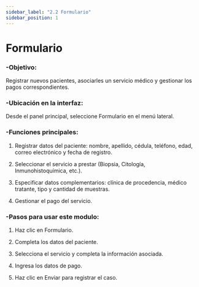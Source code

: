 ```yaml
---
sidebar_label: "2.2 Formulario"
sidebar_position: 1
---
```


# Formulario

### -Objetivo:
 
Registrar nuevos pacientes, asociarles un servicio médico y gestionar los pagos correspondientes.

### -Ubicación en la interfaz:

Desde el panel principal, seleccione Formulario en el menú lateral.

### -Funciones principales:

1. Registrar datos del paciente: nombre, apellido, cédula, teléfono, edad, correo electrónico y fecha de registro.


2. Seleccionar el servicio a prestar (Biopsia, Citología, Inmunohistoquímica, etc.).


3. Especificar datos complementarios: clínica de procedencia, médico tratante, tipo y cantidad de muestras.


4. Gestionar el pago del servicio.
 
### -Pasos para usar este modulo:

1. Haz clic en Formulario.

2. Completa los datos del paciente.

3. Selecciona el servicio y completa la información asociada.

4. Ingresa los datos de pago.

5. Haz clic en Enviar para registrar el caso.